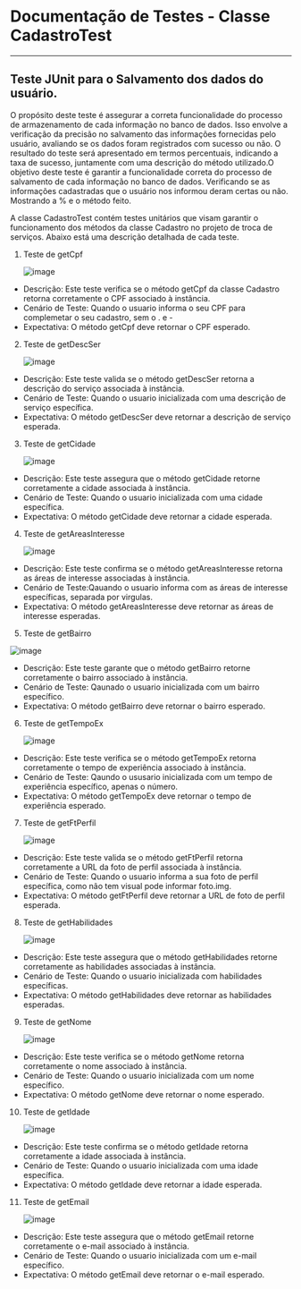 # Documentação de Testes - Classe CadastroTest 
-----------------------------------------------------------------------------------------------------------------------------------------------------------------------------------------------------------------------------------------------------------------------------
## Teste JUnit para o Salvamento dos dados do usuário.

O propósito deste teste é assegurar a correta funcionalidade do processo de armazenamento de cada informação no banco de dados. Isso envolve a verificação da precisão no salvamento das informações fornecidas pelo usuário, avaliando se os dados foram registrados com sucesso ou não. O resultado do teste será apresentado em termos percentuais, indicando a taxa de sucesso, juntamente com uma descrição do método utilizado.O objetivo deste teste é garantir a funcionalidade correta do processo de salvamento de cada informação no banco de dados. Verificando se as informações cadastradas que o usuário nos informou deram certas ou não. Mostrando a % e o método feito.

A classe CadastroTest contém testes unitários que visam garantir o funcionamento dos métodos da classe Cadastro no projeto de troca de serviços. Abaixo está uma descrição detalhada de cada teste.

 1. Teste de getCpf
    
    ![image](https://github.com/Troca-Servico/Entrega-3-Junit/assets/111398446/caeccb52-c109-4ef8-b0ae-18df6c80148c)

* Descrição: Este teste verifica se o método getCpf da classe Cadastro retorna corretamente o CPF associado à instância.
* Cenário de Teste: Quando o usuario informa o seu CPF para complemetar o seu cadastro, sem o . e -
* Expectativa: O método getCpf deve retornar o CPF esperado.

2. Teste de getDescSer

   ![image](https://github.com/Troca-Servico/Entrega-3-Junit/assets/111398446/2c7d5e62-ef21-4b66-8782-22da2f77c3bf)

* Descrição: Este teste valida se o método getDescSer retorna a descrição do serviço associada à instância.
* Cenário de Teste: Quando o usuario inicializada com uma descrição de serviço específica.
* Expectativa: O método getDescSer deve retornar a descrição de serviço esperada.

3. Teste de getCidade
   
   ![image](https://github.com/Troca-Servico/Entrega-3-Junit/assets/111398446/28013868-cd21-437c-9484-3347182231c4)

* Descrição: Este teste assegura que o método getCidade retorne corretamente a cidade associada à instância.
* Cenário de Teste: Quando o usuario inicializada com uma cidade específica.
* Expectativa: O método getCidade deve retornar a cidade esperada.

4. Teste de getAreasInteresse
   
   ![image](https://github.com/Troca-Servico/Entrega-3-Junit/assets/111398446/3ce6c967-0fd0-4dc5-8ac2-576e093966c6)

* Descrição: Este teste confirma se o método getAreasInteresse retorna as áreas de interesse associadas à instância.
* Cenário de Teste:Qauando o usuario informa com as áreas de interesse específicas, separada por virgulas.
* Expectativa: O método getAreasInteresse deve retornar as áreas de interesse esperadas.

5. Teste de getBairro
   
![image](https://github.com/Troca-Servico/Entrega-3-Junit/assets/111398446/c52eb285-d5aa-4dec-91f9-4312451f1242)

* Descrição: Este teste garante que o método getBairro retorne corretamente o bairro associado à instância.
* Cenário de Teste: Qaunado o usuario inicializada com um bairro específico.
* Expectativa: O método getBairro deve retornar o bairro esperado.

6. Teste de getTempoEx
   
   ![image](https://github.com/Troca-Servico/Entrega-3-Junit/assets/111398446/1b1b1f81-1d9f-4b9b-9af3-dfbb9b31f4c9)

* Descrição: Este teste verifica se o método getTempoEx retorna corretamente o tempo de experiência associado à instância.
* Cenário de Teste: Qaundo o ususario inicializada com um tempo de experiência específico, apenas o número.
* Expectativa: O método getTempoEx deve retornar o tempo de experiência esperado.

7. Teste de getFtPerfil
   
   ![image](https://github.com/Troca-Servico/Entrega-3-Junit/assets/111398446/700515f7-0800-4f22-940c-25acf1b3aca7)

* Descrição: Este teste valida se o método getFtPerfil retorna corretamente a URL da foto de perfil associada à instância.
* Cenário de Teste: Quando o usuario informa a sua foto de perfil específica, como não tem visual pode informar foto.img.
* Expectativa: O método getFtPerfil deve retornar a URL de foto de perfil esperada.

8. Teste de getHabilidades

   ![image](https://github.com/Troca-Servico/Entrega-3-Junit/assets/111398446/e0595868-59ae-49c2-abbf-3e86e8573a46)

* Descrição: Este teste assegura que o método getHabilidades retorne corretamente as habilidades associadas à instância.
* Cenário de Teste: Quando o usuario inicializada com habilidades específicas.
* Expectativa: O método getHabilidades deve retornar as habilidades esperadas.

9. Teste de getNome

    ![image](https://github.com/Troca-Servico/Entrega-3-Junit/assets/111398446/ef43e206-e05d-45ed-a29d-d7b2eed9758a)

* Descrição: Este teste verifica se o método getNome retorna corretamente o nome associado à instância.
* Cenário de Teste: Quando o usuario inicializada com um nome específico.
* Expectativa: O método getNome deve retornar o nome esperado.

10. Teste de getIdade

    ![image](https://github.com/Troca-Servico/Entrega-3-Junit/assets/111398446/cf45f1a0-ef7a-4bf2-9a42-0a52fd7b84c0)

* Descrição: Este teste confirma se o método getIdade retorna corretamente a idade associada à instância.
* Cenário de Teste: Quando o usuario  inicializada com uma idade específica.
* Expectativa: O método getIdade deve retornar a idade esperada.

11. Teste de getEmail

    ![image](https://github.com/Troca-Servico/Entrega-3-Junit/assets/111398446/438ed71f-217d-4a96-b298-199543be8777)

* Descrição: Este teste assegura que o método getEmail retorne corretamente o e-mail associado à instância.
* Cenário de Teste: Quando o usuario inicializada com um e-mail específico.
* Expectativa: O método getEmail deve retornar o e-mail esperado.





